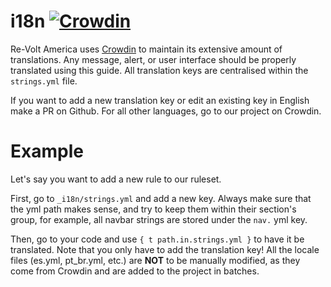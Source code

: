 i18n [![Crowdin](https://badges.crowdin.net/rva/localized.svg)](https://crowdin.com/project/rva)
===

Re-Volt America uses [Crowdin](https://translate.revolt-america.com) to maintain its extensive amount of translations. Any message, alert, or user interface
should be properly translated using this guide. All translation keys are centralised within the `strings.yml` file. 

If you want to add a new translation key or edit an existing key in English make a PR on Github.
For all other languages, go to our project on Crowdin.

Example
===

Let's say you want to add a new rule to our ruleset.

First, go to `_i18n/strings.yml` and add a new key. Always make sure that the yml path makes sense, and try to keep them
within their section's group, for example, all navbar strings are stored under the `nav.` yml key.

Then, go to your code and use `{ t path.in.strings.yml }` to have it be translated. Note that you only have to add the translation key!
All the locale files (es.yml, pt_br.yml, etc.) are **NOT** to be manually modified, as they come from Crowdin and are added
to the project in batches.
